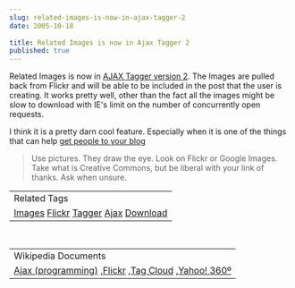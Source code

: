 ```yaml
---
slug: related-images-is-now-in-ajax-tagger-2
date: 2005-10-18
 
title: Related Images is now in Ajax Tagger 2
published: true
---
```

Related Images is now in <a href="http://www.kinlan.co.uk/AjaxExperiments/AjaxTag2">AJAX Tagger version 2</a>.  The Images are pulled back from Flickr and will be able to be included in the post that the user is creating.  It works pretty well, other than the fact all the images might be slow to download with IE's limit on the number of concurrently open requests.<p />I think it is a pretty darn cool feature.  Especially when it is one of the things that can help <a href="http://www.blogginghelp.com/2005/10/17/generating-traffic/">get people to your blog</a><br /><blockquote class="posterous_short_quote">Use pictures. They draw the eye. Look on Flickr or Google Images. Take what is Creative Commons, but be liberal with your link of thanks. Ask when unsure. </blockquote><p /><table class="TechnoratiHead TagHeader">
<tr><td>Related Tags</td></tr>
<tr class="Technorati"><td>
<a href="https://paul.kinlan.me/tags/Images" class="Tag" rel="tag">Images</a> <a href="https://paul.kinlan.me/tags/Flickr" class="Tag" rel="tag">Flickr</a> <a href="https://paul.kinlan.me/tags/Tagger" class="Tag" rel="tag">Tagger</a> <a href="https://paul.kinlan.me/tags/Ajax" class="Tag" rel="tag">Ajax</a> <a href="https://paul.kinlan.me/tags/Download" class="Tag" rel="tag">Download</a>
</td></tr>
</table><br /><table class="TechnoratiHead TagHeader">
<tr><td>Wikipedia Documents</td></tr>
<tr class="Technorati"><td>
<a href="http://en.wikipedia.org/wiki/Ajax_(programming)">Ajax (programming)</a> ,<a href="http://en.wikipedia.org/wiki/Flickr">Flickr</a> ,<a href="http://en.wikipedia.org/wiki/Tag_cloud">Tag Cloud</a> ,<a href="http://en.wikipedia.org/wiki/Yahoo!_360%C2%B0">Yahoo! 360º</a>
</td></tr>
</table>


